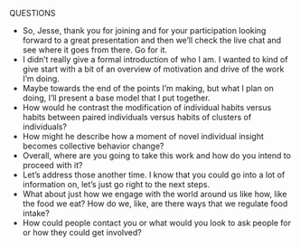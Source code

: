 QUESTIONS
- So, Jesse, thank you for joining and for your participation looking forward to a great presentation and then we’ll check the live chat and see where it goes from there. Go for it.
- I didn’t really give a formal introduction of who I am. I wanted to kind of give start with a bit of an overview of motivation and drive of the work I’m doing. 
- Maybe towards the end of the points I’m making, but what I plan on doing, I’ll present a base model that I put together.
- How would he contrast the modification of individual habits versus habits between paired individuals versus habits of clusters of individuals?
- How might he describe how a moment of novel individual insight becomes collective behavior change?
- Overall, where are you going to take this work and how do you intend to proceed with it?
- Let’s address those another time. I know that you could go into a lot of information on, let’s just go right to the next steps. 
- What about just how we engage with the world around us like how, like the food we eat? How do we, like, are there ways that we regulate food intake? 
- How could people contact you or what would you look to ask people for or how they could get involved?
